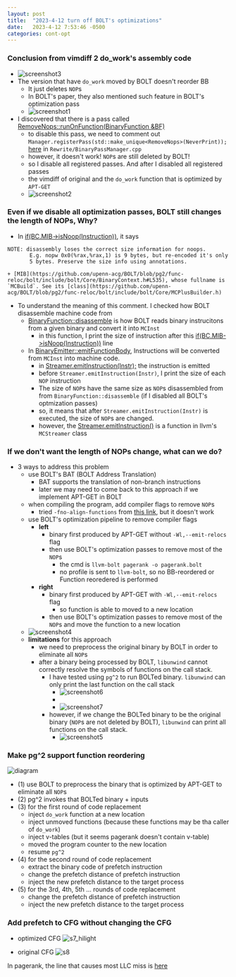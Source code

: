 ```yaml
---
layout: post
title:  "2023-4-12 turn off BOLT's optimizations"
date:   2023-4-12 7:53:46 -0500
categories: cont-opt 
---
```

### Conclusion from vimdiff 2 do_work's assembly code
- ![screenshot3](/assets/2023-04-12/s3.png)
- The version that have `do_work` moved by BOLT doesn't reorder BB
    + It just deletes `NOP`s
    + In BOLT's paper, they also mentioned such feature in BOLT's optimization pass
    + ![screenshot1](/assets/2023-04-12/s1.png)
- I discovered that there is a pass called [RemoveNops::runOnFunction(BinaryFunction &BF)](https://github.com/upenn-acg/BOLT/blob/pg2/func-reloc/bolt/lib/Passes/BinaryPasses.cpp#L1828)
    + to disable this pass, we need to comment out `Manager.registerPass(std::make_unique<RemoveNops>(NeverPrint));` [here](https://github.com/upenn-acg/BOLT/blob/pg2/func-reloc/bolt/lib/Rewrite/BinaryPassManager.cpp#L340) in `Rewrite/BinaryPassManager.cpp` 
    + however, it doesn't work! `NOP`s are still deleted by BOLT!
    + so I disable all registered passes. And after I disabled all registered passes
    + the vimdiff of original and the `do_work` function that is optimized by `APT-GET`
    + ![screenshot2](/assets/2023-04-12/s2.png)

### Even if we disable all optimization passes, BOLT still changes the length of NOPs, Why?
- In [if(BC.MIB->isNoop(Instruction))](https://github.com/upenn-acg/BOLT/blob/pg2/func-reloc/bolt/lib/Core/BinaryFunction.cpp#L1411), it says
```
NOTE: disassembly loses the correct size information for noops.
       E.g. nopw 0x0(%rax,%rax,1) is 9 bytes, but re-encoded it's only
       5 bytes. Preserve the size info using annotations.
```
    + [MIB](https://github.com/upenn-acg/BOLT/blob/pg2/func-reloc/bolt/include/bolt/Core/BinaryContext.h#L535), whose fullname is `MCBuild`. See its [class](https://github.com/upenn-acg/BOLT/blob/pg2/func-reloc/bolt/include/bolt/Core/MCPlusBuilder.h)
- To understand the meaning of this comment. I checked how BOLT disassemble machine code from 
    + [BinaryFunction::disassemble](https://github.com/upenn-acg/BOLT/blob/pg2/func-reloc/bolt/lib/Core/BinaryFunction.cpp#L1202) is how BOLT reads binary instrucitons from a given binary and convert it into `MCInst`
        * in this function, I print the size of instruction after this [if(BC.MIB->isNoop(Instruction))](https://github.com/upenn-acg/BOLT/blob/pg2/func-reloc/bolt/lib/Core/BinaryFunction.cpp#L1411) line
    + In [BinaryEmitter::emitFunctionBody](https://github.com/upenn-acg/BOLT/blob/pg2/func-reloc/bolt/lib/Core/BinaryEmitter.cpp#L398), Instructions will be converted from `MCInst` into machine code.
        * in [Streamer.emitInstruction(Instr);](https://github.com/upenn-acg/BOLT/blob/pg2/func-reloc/bolt/lib/Core/BinaryEmitter.cpp#L478) the instruction is emitted
        * before `Streamer.emitInstruction(Instr)`, I print the size of each `NOP` instruction
        * The size of `NOP`s have the same size as `NOP`s disassembled from from `BinaryFunction::disassemble` (if I disabled all BOLT's optmization passes)
        * so, it means that after `Streamer.emitInstruction(Instr)` is executed, the size of `NOP`s are changed.
        * however, the [Streamer.emitInstruction()](https://llvm.org/doxygen/classllvm_1_1MCStreamer.html#a2e263d122b10b0bcc1bbf6c63202208c) is a function in llvm's `MCStreamer` class

### If we don't want the length of NOPs change, what can we do?
- 3 ways to address this problem
    + use BOLT's BAT (BOLT Address Translation)
        * BAT supports the translation of non-branch instructions
        * later we may need to come back to this approach if we implement APT-GET in BOLT
    + when compiling the program, add compiler flags to remove `NOP`s
        * tried `-fno-align-functions` from [this link](https://stackoverflow.com/questions/7912464/why-does-gcc-pad-functions-with-nops), but it doesn't work
    + use BOLT's optimization pipeline to remove compiler flags
        * <strong>left</strong>
            - binary first produced by APT-GET without `-Wl,--emit-relocs` flag
            - then use BOLT's optimization passes to remove most of the `NOP`s
                + the cmd is `llvm-bolt pagerank -o pagerank.bolt`
                + no profile is sent to `llvm-bolt`, so no BB-reordered or Function reoredered is performed
        * <strong>right</strong>
            - binary first produced by APT-GET with `-Wl,--emit-relocs` flag 
                + so function is able to moved to a new location
            - then use BOLT's optimization passes to remove most of the `NOP`s and move the function to a new location
    + ![screenshot4](/assets/2023-04-12/s4.png)
    + <strong>limitations</strong> for this approach
        - we need to preprocess the original binary by BOLT in order to eliminate all `NOP`s
        - after a binary being processed by BOLT, `libunwind` cannot correctly resolve the symbols of functions on the call stack.
            * I have tested using `pg^2` to run BOLTed binary. `libunwind` can only print the last function on the call stack
                + ![screenshot6](/assets/2023-04-12/s7.png)
                + 
                + ![screenshot7](/assets/2023-04-12/s6.png)           
            * however, if we change the BOLTed binary to be the original binary (`NOP`s are not deleted by BOLT), `libunwind` can print all functions on the call stack. 
                + ![screenshot5](/assets/2023-04-12/s5.png)

### Make pg^2 support function reordering
![diagram](/assets/2023-04-11/diagram.png)
+ (1) use BOLT to preprocess the binary that is optimized by APT-GET to eliminate all `NOP`s
+ (2) pg^2 invokes that BOLTed binary + inputs
+ (3) for the first round of code replacement
    - inject `do_work` function at a new location
    - inject unmoved functions (because these functions may be tha caller of `do_work`)
    - inject v-tables (but it seems pagerank doesn't contain v-table)
    - moved the program counter to the new location
    - resume `pg^2`
+ (4) for the second round of code replacement
    - extract the binary code of prefetch instruction
    - change the prefetch distance of prefetch instruction
    - inject the new prefetch distance to the target process
+ (5) for the 3rd, 4th, 5th ... rounds of code replacement
    - change the prefetch distance of prefetch instruction
    - inject the new prefetch distance to the target process

### Add prefetch to CFG without changing the CFG
- optimized CFG
![s7_hilight](/assets/2023-04-12/opt_highlight.png)

- original CFG
![s8](/assets/2023-04-12/orig.png)

In pagerank, the line that causes most LLC miss is [here](https://github.com/upenn-acg/floar/blob/master/apt-get/CRONO/apps/pagerank/pagerank_lock.cc#L117)
